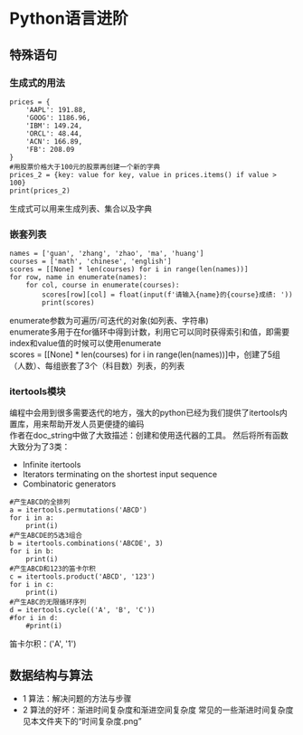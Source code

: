 Python语言进阶
===
## 特殊语句
### 生成式的用法
```
prices = {
    'AAPL': 191.88,
    'GOOG': 1186.96,
    'IBM': 149.24,
    'ORCL': 48.44,
    'ACN': 166.89,
    'FB': 208.09 
}
#用股票价格大于100元的股票再创建一个新的字典
prices_2 = {key: value for key, value in prices.items() if value > 100}
print(prices_2)
```
生成式可以用来生成列表、集合以及字典<br>
### 嵌套列表
```
names = ['guan', 'zhang', 'zhao', 'ma', 'huang']
courses = ['math', 'chinese', 'english']
scores = [[None] * len(courses) for i in range(len(names))]
for row, name in enumerate(names):
    for col, course in enumerate(courses):
        scores[row][col] = float(input(f'请输入{name}的{course}成绩: '))
        print(scores)
```
enumerate参数为可遍历/可迭代的对象(如列表、字符串)<br>
enumerate多用于在for循环中得到计数，利用它可以同时获得索引和值，即需要index和value值的时候可以使用enumerate<br>
scores = [[None] * len(courses) for i in range(len(names))]中，创建了5组（人数）、每组嵌套了3个（科目数）列表，的列表<br>
### itertools模块
编程中会用到很多需要迭代的地方，强大的python已经为我们提供了itertools内置库，用来帮助开发人员更便捷的编码<br>
作者在doc_string中做了大致描述：创建和使用迭代器的工具。
然后将所有函数大致分为了3类：<br>
* Infinite itertools<br>
* Iterators terminating on the shortest input sequence<br>
* Combinatoric generators<br>
```
#产生ABCD的全排列
a = itertools.permutations('ABCD')
for i in a:
    print(i)
#产生ABCDE的5选3组合
b = itertools.combinations('ABCDE', 3)
for i in b:
    print(i)
#产生ABCD和123的笛卡尔积
c = itertools.product('ABCD', '123')
for i in c:
    print(i)
#产生ABC的无限循环序列
d = itertools.cycle(('A', 'B', 'C'))
#for i in d:
    #print(i)
```
笛卡尔积：('A', '1')<br>

## 数据结构与算法
* 1 算法：解决问题的方法与步骤
* 2 算法的好坏：渐进时间复杂度和渐进空间复杂度
常见的一些渐进时间复杂度见本文件夹下的“时间复杂度.png”

